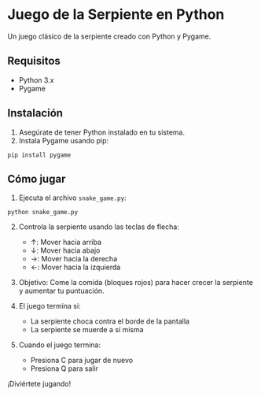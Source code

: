 # Juego de la Serpiente en Python

Un juego clásico de la serpiente creado con Python y Pygame.

## Requisitos

- Python 3.x
- Pygame

## Instalación

1. Asegúrate de tener Python instalado en tu sistema.
2. Instala Pygame usando pip:

```
pip install pygame
```

## Cómo jugar

1. Ejecuta el archivo `snake_game.py`:

```
python snake_game.py
```

2. Controla la serpiente usando las teclas de flecha:
   - ↑: Mover hacia arriba
   - ↓: Mover hacia abajo
   - →: Mover hacia la derecha
   - ←: Mover hacia la izquierda

3. Objetivo: Come la comida (bloques rojos) para hacer crecer la serpiente y aumentar tu puntuación.

4. El juego termina si:
   - La serpiente choca contra el borde de la pantalla
   - La serpiente se muerde a sí misma

5. Cuando el juego termina:
   - Presiona C para jugar de nuevo
   - Presiona Q para salir

¡Diviértete jugando! 